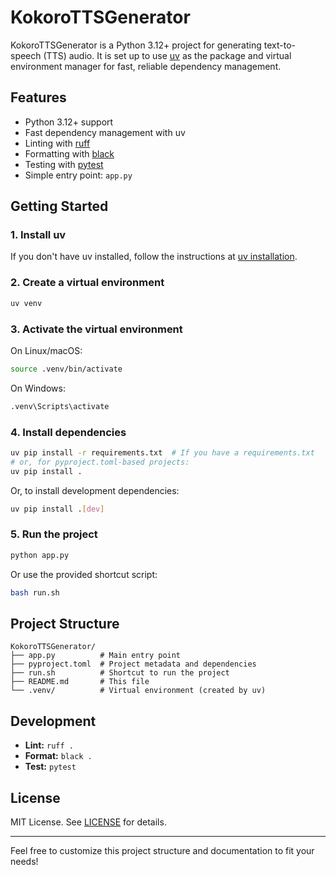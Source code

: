 # KokoroTTSGenerator

KokoroTTSGenerator is a Python 3.12+ project for generating text-to-speech (TTS) audio. It is set up to use [uv](https://github.com/astral-sh/uv) as the package and virtual environment manager for fast, reliable dependency management.

## Features

- Python 3.12+ support
- Fast dependency management with uv
- Linting with [ruff](https://github.com/astral-sh/ruff)
- Formatting with [black](https://github.com/psf/black)
- Testing with [pytest](https://docs.pytest.org/)
- Simple entry point: `app.py`

## Getting Started

### 1. Install uv

If you don't have uv installed, follow the instructions at [uv installation](https://github.com/astral-sh/uv#installation).

### 2. Create a virtual environment

```bash
uv venv
```

### 3. Activate the virtual environment

On Linux/macOS:
```bash
source .venv/bin/activate
```

On Windows:
```cmd
.venv\Scripts\activate
```

### 4. Install dependencies

```bash
uv pip install -r requirements.txt  # If you have a requirements.txt
# or, for pyproject.toml-based projects:
uv pip install .
```

Or, to install development dependencies:
```bash
uv pip install .[dev]
```

### 5. Run the project

```bash
python app.py
```

Or use the provided shortcut script:
```bash
bash run.sh
```

## Project Structure

```
KokoroTTSGenerator/
├── app.py          # Main entry point
├── pyproject.toml  # Project metadata and dependencies
├── run.sh          # Shortcut to run the project
├── README.md       # This file
└── .venv/          # Virtual environment (created by uv)
```

## Development

- **Lint:** `ruff .`
- **Format:** `black .`
- **Test:** `pytest`

## License

MIT License. See [LICENSE](LICENSE) for details.

---
Feel free to customize this project structure and documentation to fit your needs!